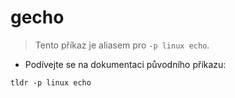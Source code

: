 # gecho

> Tento příkaz je aliasem pro `-p linux echo`.

- Podívejte se na dokumentaci původního příkazu:

`tldr -p linux echo`
